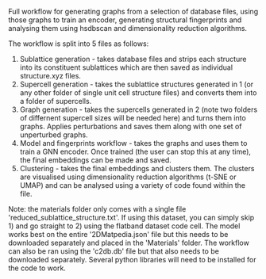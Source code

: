 Full workflow for generating graphs from a selection of database files, using those graphs to train an encoder, generating structural fingerprints and analysing them using hsdbscan and
dimensionality reduction algorithms.

The workflow is split into 5 files as follows:
1) Sublattice generation - takes database files and strips each structure into its constituent sublattices which are then saved as individual structure.xyz files.
2) Supercell generation - takes the sublattice structures generated in 1 (or any other folder of single unit cell structure files) and converts them into a folder of supercells.
3) Graph generation - takes the supercells generated in 2 (note two folders of differnent supercell sizes will be needed here) and turns them into graphs. Applies perturbations
and saves them along with one set of unperturbed graphs.
4) Model and fingerprints workflow - takes the graphs and uses them to train a GNN encoder. Once trained (the user can stop this at any time), the final embeddings can be made
and saved.
5) Clustering - takes the final embeddings and clusters them. The clusters are visualised using dimensionality reduction algorithms (t-SNE or UMAP) and can be analysed using a
variety of code found within the file.

Note: the materials folder only comes with a single file 'reduced_sublattice_structure.txt'. If using this dataset, you can simply skip 1) and go straight to 2) using the
flatband dataset code cell. The model works best on the entire '2DMatpedia.json' file but this needs to be downloaded separately and placed in the 'Materials' folder.
The workflow can also be ran using the 'c2db.db' file but that also needs to be downloaded separately.
Several python libraries will need to be installed for the code to work.
